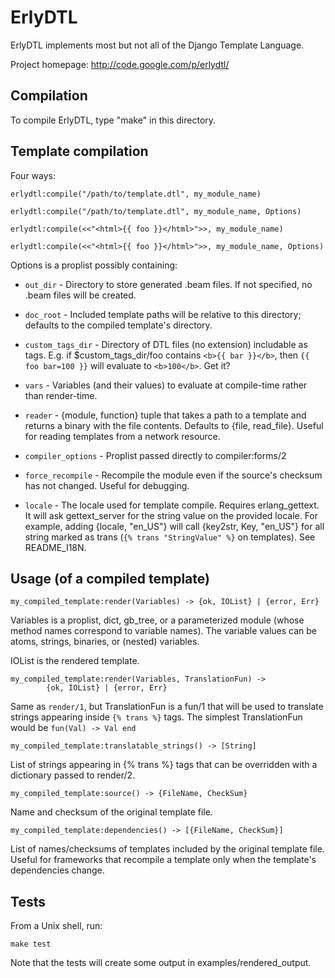ErlyDTL
=======

ErlyDTL implements most but not all of the Django Template Language.

Project homepage: <http://code.google.com/p/erlydtl/>


Compilation
-----------

To compile ErlyDTL, type "make" in this directory.


Template compilation
--------------------

Four ways:

    erlydtl:compile("/path/to/template.dtl", my_module_name)

    erlydtl:compile("/path/to/template.dtl", my_module_name, Options)

    erlydtl:compile(<<"<html>{{ foo }}</html>">>, my_module_name)

    erlydtl:compile(<<"<html>{{ foo }}</html>">>, my_module_name, Options)

Options is a proplist possibly containing:

* `out_dir` - Directory to store generated .beam files. If not specified, no
.beam files will be created.

* `doc_root` - Included template paths will be relative to this directory;
defaults to the compiled template's directory.

* `custom_tags_dir` - Directory of DTL files (no extension) includable as tags.
E.g. if $custom_tags_dir/foo contains `<b>{{ bar }}</b>`, then `{{ foo bar=100 }}` 
will evaluate to `<b>100</b>`. Get it?

* `vars` - Variables (and their values) to evaluate at compile-time rather than
render-time. 

* `reader` - {module, function} tuple that takes a path to a template and returns
a binary with the file contents. Defaults to {file, read_file}. Useful
for reading templates from a network resource.

* `compiler_options` - Proplist passed directly to compiler:forms/2 

* `force_recompile` - Recompile the module even if the source's checksum has not
changed. Useful for debugging.

* `locale` - The locale used for template compile. Requires erlang_gettext. It
        will ask gettext_server for the string value on the provided locale.
        For example, adding {locale, "en_US"} will call {key2str, Key, "en_US"}
        for all string marked as trans (`{% trans "StringValue" %}` on templates).
        See README_I18N.


Usage (of a compiled template)
------------------------------ 

    my_compiled_template:render(Variables) -> {ok, IOList} | {error, Err}

Variables is a proplist, dict, gb_tree, or a parameterized module
(whose method names correspond to variable names). The variable 
values can be atoms, strings, binaries, or (nested) variables.

IOList is the rendered template.

    my_compiled_template:render(Variables, TranslationFun) -> 
            {ok, IOList} | {error, Err}

Same as `render/1`, but TranslationFun is a fun/1 that will be used to 
translate strings appearing inside `{% trans %}` tags. The simplest
TranslationFun would be `fun(Val) -> Val end`

    my_compiled_template:translatable_strings() -> [String]

List of strings appearing in {% trans %} tags that can be overridden 
with a dictionary passed to render/2.

    my_compiled_template:source() -> {FileName, CheckSum}

Name and checksum of the original template file.

    my_compiled_template:dependencies() -> [{FileName, CheckSum}]

List of names/checksums of templates included by the original template
file. Useful for frameworks that recompile a template only when the
template's dependencies change.


Tests
-----

From a Unix shell, run:

    make test

Note that the tests will create some output in examples/rendered_output.
